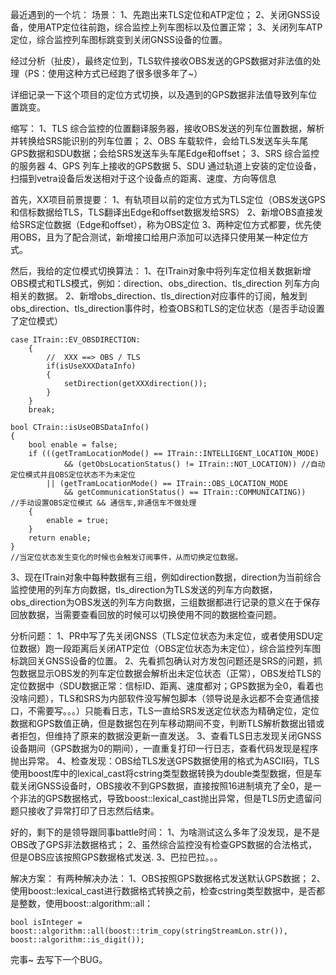 最近遇到的一个坑：
场景：
    1、先跑出来TLS定位和ATP定位；
    2、关闭GNSS设备，使用ATP定位往前跑，综合监控上列车图标以及位置正常；
    3、关闭列车ATP定位，综合监控列车图标跳变到关闭GNSS设备的位置。

经过分析（扯皮），最终定位到，TLS软件接收OBS发送的GPS数据对非法值的处理（PS：使用这种方式已经跑了很多很多年了~）

详细记录一下这个项目的定位方式切换，以及遇到的GPS数据非法值导致列车位置跳变。

缩写：
1、TLS          综合监控的位置翻译服务器，接收OBS发送的列车位置数据，解析并转换给SRS能识别的列车位置；
2、OBS          车载软件，会给TLS发送车头车尾GPS数据和SDU数据；会给SRS发送车头车尾Edge和offset；
3、SRS          综合监控的服务器
4、GPS          列车上接收的GPS数据
5、SDU          通过轨道上安装的定位设备，扫描到vetra设备后发送相对于这个设备点的距离、速度、方向等信息


首先，XX项目前景提要：
1、有轨项目以前的定位方式为TLS定位（OBS发送GPS和信标数据给TLS，TLS翻译出Edge和offset数据发给SRS）
2、新增OBS直接发给SRS定位数据（Edge和offset），称为OBS定位
3、两种定位方式都要，优先使用OBS，且为了配合测试，新增接口给用户添加可以选择只使用某一种定位方式。

然后，我给的定位模式切换算法：
1、在ITrain对象中将列车定位相关数据新增OBS模式和TLS模式，例如：direction、obs_direction、tls_direction 列车方向相关的数据。
2、新增obs_direction、tls_direction对应事件的订阅，触发到obs_direction、tls_direction事件时，检查OBS和TLS的定位状态（是否手动设置了定位模式）

    case ITrain::EV_OBSDIRECTION:
        {
            //  XXX ==> OBS / TLS
            if(isUseXXXDataInfo)
            {
                setDirection(getXXXdirection());
            }
        }
        break;

    bool CTrain::isUseOBSDataInfo()
    {
        bool enable = false;
        if (((getTramLocationMode() == ITrain::INTELLIGENT_LOCATION_MODE) 
                && (getObsLocationStatus() != ITrain::NOT_LOCATION)) //自动定位模式并且OBS定位状态不为未定位
            || (getTramLocationMode() == ITrain::OBS_LOCATION_MODE
                && getCommunicationStatus() == ITrain::COMMUNICATING))		//手动设置OBS定位模式 && 通信车,非通信车不做处理
        {
            enable = true;
        }
        return enable;
    }
    //当定位状态发生变化的时候也会触发订阅事件，从而切换定位数据。

3、现在ITrain对象中每种数据有三组，例如direction数据，direction为当前综合监控使用的列车方向数据，tls_direction为TLS发送的列车方向数据，obs_direction为OBS发送的列车方向数据，三组数据都进行记录的意义在于保存回放数据，当需要查看回放的时候可以切换使用不同的数据检查问题。

分析问题：
1、PR中写了先关闭GNSS（TLS定位状态为未定位，或者使用SDU定位数据）跑一段距离后关闭ATP定位（OBS定位状态为未定位），综合监控列车图标跳回关GNSS设备的位置。
2、先看抓包确认对方发包问题还是SRS的问题，抓包数据显示OBS发的列车定位数据会解析出未定位状态（正常），OBS发给TLS的定位数据中（SDU数据正常：信标ID、距离、速度都对；GPS数据为全0，看着也没啥问题），TLS和SRS为内部软件没写解包脚本（领导说是永远都不会变通信接口，不需要写。。。）只能看日志，TLS一直给SRS发送定位状态为精确定位，定位数据和GPS数值正确，但是数据包在列车移动期间不变，判断TLS解析数据出错或者拒包，但维持了原来的数据没更新一直发送。
3、查看TLS日志发现关闭GNSS设备期间（GPS数据为0的期间），一直重复打印一行日志，查看代码发现是程序抛出异常。
4、检查发现：OBS给TLS发送GPS数据使用的格式为ASCII码，TLS使用boost库中的lexical_cast将cstring类型数据转换为double类型数据，但是车载关闭GNSS设备时，OBS接收不到GPS数据，直接按照16进制填充了全0，是一个非法的GPS数据格式，导致boost::lexical_cast抛出异常，但是TLS历史遗留问题只接收了异常打印了日志然后结束。

好的，剩下的是领导跟同事battle时间：
1、为啥测试这么多年了没发现，是不是OBS改了GPS非法数据格式；
2、虽然综合监控没有检查GPS数据的合法格式，但是OBS应该按照GPS数据格式发送.
3、巴拉巴拉。。。

解决方案：
有两种解决办法：
1、OBS按照GPS数据格式发送默认GPS数据；
2、使用boost::lexical_cast进行数据格式转换之前，检查cstring类型数据中，是否都是整数，使用boost::algorithm::all：

    bool isInteger = boost::algorithm::all(boost::trim_copy(stringStreamLon.str()), boost::algorithm::is_digit());



完事~
去写下一个BUG。